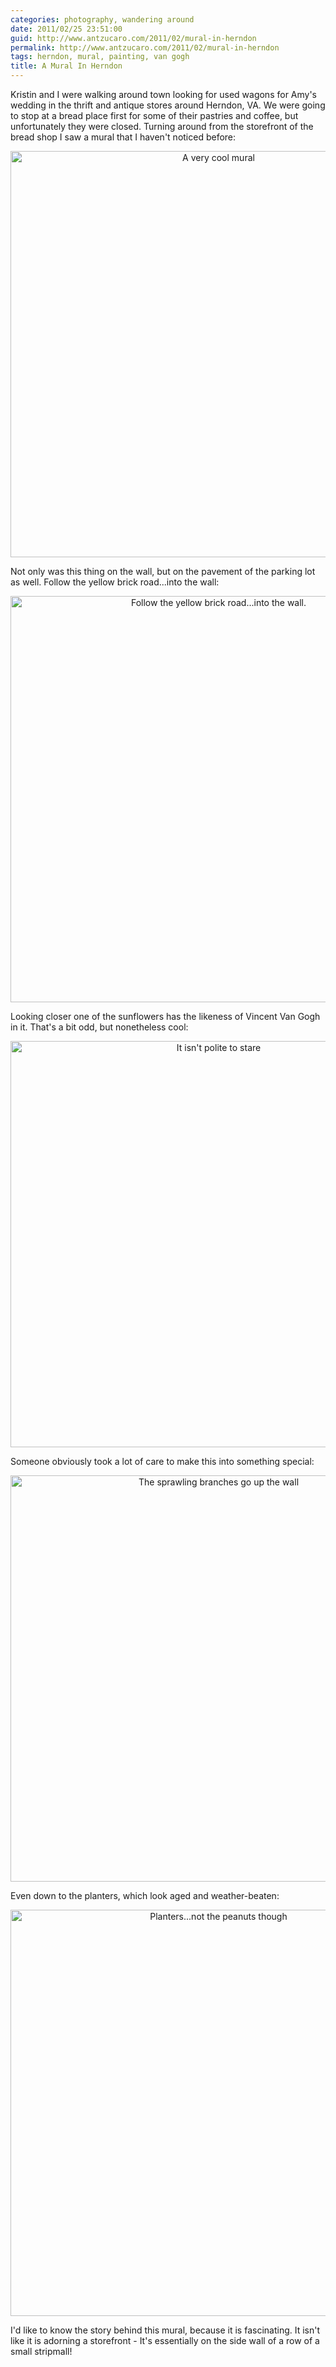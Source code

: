 ```yaml
---
categories: photography, wandering around
date: 2011/02/25 23:51:00
guid: http://www.antzucaro.com/2011/02/mural-in-herndon
permalink: http://www.antzucaro.com/2011/02/mural-in-herndon
tags: herndon, mural, painting, van gogh
title: A Mural In Herndon
---
```

Kristin and I were walking around town looking for used wagons for Amy's wedding in the thrift and antique stores around Herndon, VA. We were going to stop at a bread place first for some of their pastries and coffee, but unfortunately they were closed. Turning around from the storefront of the bread shop I saw a mural that I haven't noticed before:

<p align="center">
<img height="650px" src="http://media.antzucaro.com/uploads/2011/02/Reston_001.JPG" title="A very cool mural" />
</p>

Not only was this thing on the wall, but on the pavement of the parking lot as well. Follow the yellow brick road...into the wall:

<p align="center">
<img width="650px" src="http://media.antzucaro.com/uploads/2011/02/Reston_002.JPG" title="Follow the yellow brick road...into the wall." />
</p>

Looking closer one of the sunflowers has the likeness of Vincent Van Gogh in it. That's a bit odd, but nonetheless cool:

<p align="center">
<img width="650px" src="http://media.antzucaro.com/uploads/2011/02/Reston_003.JPG" title="It isn't polite to stare" />
</p>

Someone obviously took a lot of care to make this into something special: 

<p align="center">
<img width="650px" src="http://media.antzucaro.com/uploads/2011/02/Reston_004.JPG" title="The sprawling branches go up the wall" />
</p>

Even down to the planters, which look aged and weather-beaten:

<p align="center">
<img width="650px" src="http://media.antzucaro.com/uploads/2011/02/Reston_005.JPG" title="Planters...not the peanuts though" />
</p>

I'd like to know the story behind this mural, because it is fascinating. It isn't like it is adorning a storefront - It's essentially on the side wall of a row of a small stripmall!
